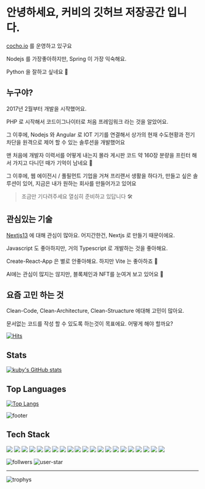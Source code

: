 # 안녕하세요, 커비의 깃허브 저장공간 입니다.

[cocho.io](https://www.cocho.io) 를 운영하고 있구요

Nodejs 를 가장좋아하지만, Spring 이 가장 익숙해요.

Python 을 잘하고 싶네요 🧐

## 누구야?

2017년 2월부터 개발을 시작했어요.

PHP 로 시작해서 코드이그나이터로 처음 프레임워크 라는 것을 알았어요.

그 이후에, Nodejs 와 Angular 로 IOT 기기를 연결해서 상가의 현재 수도현황과 전기차단을 원격으로 제어 할 수 있는 솔루션을 개발했어요

맨 처음에 개발자 이력서를 어떻게 내는지 몰라 게시판 코드 약 160장 분량을 프린터 해서 가지고 다니던 때가 기억이 남네요 🤣

그 이후에, 웹 에이전시 / 풀필먼트 기업을 거쳐 프리랜서 생활을 하다가, 만들고 싶은 솔루션이 있어, 지금은 내가 원하는 회사를 만들어가고 있어요

> 조금만 기다려주세요 열심히 준비하고 있답니다 🛠

## 관심있는 기술

[Nextjs13](https://beta.nextjs.org/docs/getting-started) 에 대해 관심이 많아요. 어지간한건, Nextjs 로 만들기 때문이에요.

Javascript 도 좋아하지만, 거의 Typescript 로 개발하는 것을 좋아해요.

Create-React-App 은 별로 안좋아해요. 하지만 Vite 는 좋아하죠 🤣

AI에는 관심이 많지는 않지만, 블록체인과 NFT를 눈여겨 보고 있어요 👀

## 요즘 고민 하는 것

Clean-Code, Clean-Architecture, Clean-Struacture 에대해 고민이 많아요.

문서없는 코드를 작성 할 수 있도록 하는것이 목표에요. 어떻게 해야 할까요?

[![Hits](https://hits.seeyoufarm.com/api/count/incr/badge.svg?url=https%3A%2F%2Fgithub.com%2Fziponia&count_bg=%2379C83D&title_bg=%23555555&icon=&icon_color=%23E7E7E7&title=hits&edge_flat=false)](https://hits.seeyoufarm.com)

## Stats

[![kuby's GitHub stats](https://github-readme-stats.vercel.app/api?username=ziponia&count_private=true&theme=dracula)](https://github.com/ziponia)

## Top Languages

<!-- https://github.com/anuraghazra/github-readme-stats -->
[![Top Langs](https://github-readme-stats.vercel.app/api/top-langs/?username=ziponia&langs_count=10&layout=compact)](https://github.com/ziponia)

![footer](https://capsule-render.vercel.app/api?section=footer)

<!-- https://shields.io/ -->
## Tech Stack
<!-- https://simpleicons.org/ -->
<p>
    <img src="https://img.shields.io/badge/Node.js-339933?style=flat-square&logo=node.js&logoColor=white"/>
    <img src="https://img.shields.io/badge/React.js-61DAFB?style=flat-square&logo=react&logoColor=white"/>
    <img src="https://img.shields.io/badge/Vue.js-4FC08D?style=flat-square&logo=vue.js&logoColor=white"/>
    <img src="https://img.shields.io/badge/Javascript-ffb13b?style=flat-square&logo=javascript&logoColor=white"/>
    <img src="https://img.shields.io/badge/HTML5-E34F26?style=flat-square&logo=html5&logoColor=white"/>
    <img src="https://img.shields.io/badge/CSS-1572B6?style=flat-square&logo=css3&logoColor=white"/>
    <img src="https://img.shields.io/badge/Sass-CC6699?style=flat-square&logo=Sass&logoColor=white"/>
    <img src="https://img.shields.io/badge/Mysql-4479A1?style=flat-square&logo=MySql&logoColor=white"/>
    <img src="https://img.shields.io/badge/Spring Framework-6DB33F?style=flat-square&logo=spring&logoColor=white"/>
    <img src="https://img.shields.io/badge/Java-007396?style=flat-square&logo=java&logoColor=white"/>
    <img src="https://img.shields.io/badge/Typescript-3178C6?style=flat-square&logo=typescript&logoColor=white"/>
    <img src="https://img.shields.io/badge/Aws-232F3E?style=flat-square&logo=amazonaws&logoColor=white"/>
    <img src="https://img.shields.io/badge/Git-F05032?style=flat-square&logo=Git&logoColor=white"/>
    <img src="https://img.shields.io/badge/Jira-0052CC?style=flat-square&logo=Jira&logoColor=white"/>
    <img src="https://img.shields.io/badge/Cloudflare-F38020?style=flat-square&logo=Cloudflare&logoColor=white"/>
    <img src="https://img.shields.io/badge/PHP-777BB4?style=flat-square&logo=PHP&logoColor=white"/>
    <img src="https://img.shields.io/badge/IntelliJ IDEA-000000?style=flat-square&logo=intellijidea&logoColor=white"/>
    <img src="https://img.shields.io/badge/vscode-007ACC?style=flat-square&logo=visualstudiocode&logoColor=white"/>
    <img src="https://img.shields.io/badge/macOS-000000?style=flat-square&logo=macOS&logoColor=white"/>
    <img src="https://img.shields.io/badge/Next.js-000000?style=flat-square&logo=Next.js&logoColor=white"/>
    <img src="https://img.shields.io/badge/NPM-CB3837?style=flat-square&logo=NPM&logoColor=white"/>
</p>

<!-- https://shields.io/category/social -->
![follwers](https://img.shields.io/github/followers/ziponia?style=social)
![user-star](https://img.shields.io/github/stars/ziponia?style=social)

---

![trophys](https://github-profile-trophy.vercel.app/?username=ziponia&no-bg=false&margin-w=15&margin-h=15)
